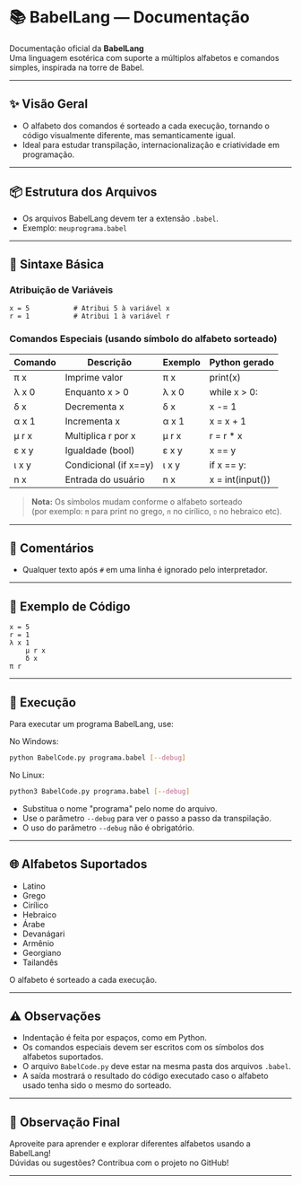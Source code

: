 # 📚 BabelLang — Documentação

Documentação oficial da **BabelLang**  
Uma linguagem esotérica com suporte a múltiplos alfabetos e comandos simples, inspirada na torre de Babel.

---

## ✨ Visão Geral

- O alfabeto dos comandos é sorteado a cada execução, tornando o código visualmente diferente, mas semanticamente igual.
- Ideal para estudar transpilação, internacionalização e criatividade em programação.

---

## 📦 Estrutura dos Arquivos

- Os arquivos BabelLang devem ter a extensão `.babel`.
- Exemplo: `meuprograma.babel`

---

## 📝 Sintaxe Básica

### Atribuição de Variáveis

```plaintext
x = 5           # Atribui 5 à variável x
r = 1           # Atribui 1 à variável r
```

### Comandos Especiais (usando símbolo do alfabeto sorteado)

| Comando | Descrição              | Exemplo      | Python gerado         |
|---------|------------------------|--------------|-----------------------|
| π x     | Imprime valor          | π x          | print(x)              |
| λ x 0   | Enquanto x > 0         | λ x 0        | while x > 0:          |
| δ x     | Decrementa x           | δ x          | x -= 1                |
| α x 1   | Incrementa x           | α x 1        | x = x + 1             |
| μ r x   | Multiplica r por x     | μ r x        | r = r * x             |
| ε x y   | Igualdade (bool)       | ε x y        | x == y                |
| ι x y   | Condicional (if x==y)  | ι x y        | if x == y:            |
| n x     | Entrada do usuário     | n x          | x = int(input())      |

> **Nota:** Os símbolos mudam conforme o alfabeto sorteado  
> (por exemplo: `π` para print no grego, `п` no cirílico, `פ` no hebraico etc).

---

## 💬 Comentários

- Qualquer texto após `#` em uma linha é ignorado pelo interpretador.

---

## 🧩 Exemplo de Código

```plaintext
x = 5
r = 1
λ x 1
    μ r x
    δ x
π r
```

---

## 🚀 Execução

Para executar um programa BabelLang, use:

No Windows:
```sh
python BabelCode.py programa.babel [--debug]
```
No Linux:
```sh
python3 BabelCode.py programa.babel [--debug]
```

- Substitua o nome "programa" pelo nome do arquivo.
- Use o parâmetro `--debug` para ver o passo a passo da transpilação.
- O uso do parâmetro `--debug` não é obrigatório.

---

## 🌐 Alfabetos Suportados

- Latino
- Grego
- Cirílico
- Hebraico
- Árabe
- Devanágari
- Armênio
- Georgiano
- Tailandês

O alfabeto é sorteado a cada execução.

---

## ⚠️ Observações

- Indentação é feita por espaços, como em Python.
- Os comandos especiais devem ser escritos com os símbolos dos alfabetos suportados.
- O arquivo `BabelCode.py` deve estar na mesma pasta dos arquivos `.babel`.
- A saída mostrará o resultado do código executado caso o alfabeto usado tenha sido o mesmo do sorteado.

---

## 👀 Observação Final

Aproveite para aprender e explorar diferentes alfabetos usando a BabelLang!  
Dúvidas ou sugestões? Contribua com o projeto no GitHub!

---
